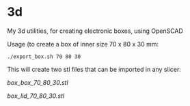 # 3d
My 3d utilities, for creating electronic boxes, using OpenSCAD

Usage (to create a box of inner size 70 x 80 x 30 mm:
```
./export_box.sh 70 80 30
```
This will create two stl files that can be imported in any slicer:

*box_box_70_80_30.stl*

*box_lid_70_80_30.stl*


